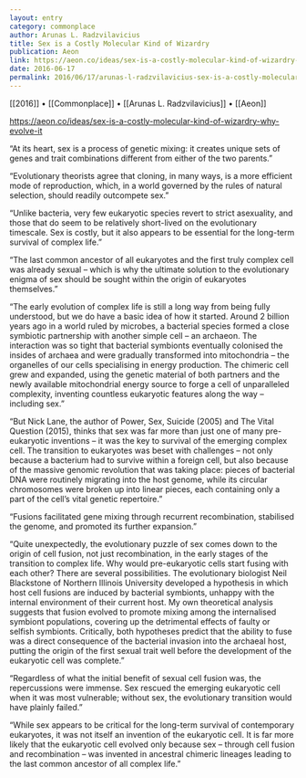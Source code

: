 ```yaml
---
layout: entry
category: commonplace
author: Arunas L. Radzvilavicius
title: Sex is a Costly Molecular Kind of Wizardry
publication: Aeon
link: https://aeon.co/ideas/sex-is-a-costly-molecular-kind-of-wizardry-why-evolve-it
date: 2016-06-17
permalink: 2016/06/17/arunas-l-radzvilavicius-sex-is-a-costly-molecular-kind-of-wizardry
---
```


[[2016]] • [[Commonplace]] • [[Arunas L. Radzvilavicius]] • [[Aeon]]

https://aeon.co/ideas/sex-is-a-costly-molecular-kind-of-wizardry-why-evolve-it

“At its heart, sex is a process of genetic mixing: it creates unique sets of genes and trait combinations different from either of the two parents.”

“Evolutionary theorists agree that cloning, in many ways, is a more efficient mode of reproduction, which, in a world governed by the rules of natural selection, should readily outcompete sex.”

“Unlike bacteria, very few eukaryotic species revert to strict asexuality, and those that do seem to be relatively short-lived on the evolutionary timescale. Sex is costly, but it also appears to be essential for the long-term survival of complex life.”

“The last common ancestor of all eukaryotes and the first truly complex cell was already sexual – which is why the ultimate solution to the evolutionary enigma of sex should be sought within the origin of eukaryotes themselves.”

“The early evolution of complex life is still a long way from being fully understood, but we do have a basic idea of how it started. Around 2 billion years ago in a world ruled by microbes, a bacterial species formed a close symbiotic partnership with another simple cell – an archaeon. The interaction was so tight that bacterial symbionts eventually colonised the insides of archaea and were gradually transformed into mitochondria – the organelles of our cells specialising in energy production. The chimeric cell grew and expanded, using the genetic material of both partners and the newly available mitochondrial energy source to forge a cell of unparalleled complexity, inventing countless eukaryotic features along the way – including sex.”

“But Nick Lane, the author of Power, Sex, Suicide (2005) and The Vital Question (2015), thinks that sex was far more than just one of many pre-eukaryotic inventions – it was the key to survival of the emerging complex cell. The transition to eukaryotes was beset with challenges – not only because a bacterium had to survive within a foreign cell, but also because of the massive genomic revolution that was taking place: pieces of bacterial DNA were routinely migrating into the host genome, while its circular chromosomes were broken up into linear pieces, each containing only a part of the cell’s vital genetic repertoire.”

“Fusions facilitated gene mixing through recurrent recombination, stabilised the genome, and promoted its further expansion.”

“Quite unexpectedly, the evolutionary puzzle of sex comes down to the origin of cell fusion, not just recombination, in the early stages of the transition to complex life. Why would pre-eukaryotic cells start fusing with each other? There are several possibilities. The evolutionary biologist Neil Blackstone of Northern Illinois University developed a hypothesis in which host cell fusions are induced by bacterial symbionts, unhappy with the internal environment of their current host. My own theoretical analysis suggests that fusion evolved to promote mixing among the internalised symbiont populations, covering up the detrimental effects of faulty or selfish symbionts. Critically, both hypotheses predict that the ability to fuse was a direct consequence of the bacterial invasion into the archaeal host, putting the origin of the first sexual trait well before the development of the eukaryotic cell was complete.”

“Regardless of what the initial benefit of sexual cell fusion was, the repercussions were immense. Sex rescued the emerging eukaryotic cell when it was most vulnerable; without sex, the evolutionary transition would have plainly failed.”

“While sex appears to be critical for the long-term survival of contemporary eukaryotes, it was not itself an invention of the eukaryotic cell. It is far more likely that the eukaryotic cell evolved only because sex – through cell fusion and recombination – was invented in ancestral chimeric lineages leading to the last common ancestor of all complex life.”
